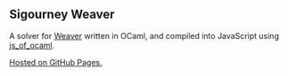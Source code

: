 ## Sigourney Weaver

A solver for [Weaver](https://wordwormdormdork.com/) written in OCaml, and compiled into JavaScript using [js_of_ocaml](https://github.com/ocsigen/js_of_ocaml).

[Hosted on GitHub Pages.](https://mrichards30.github.io/sigourney/)
